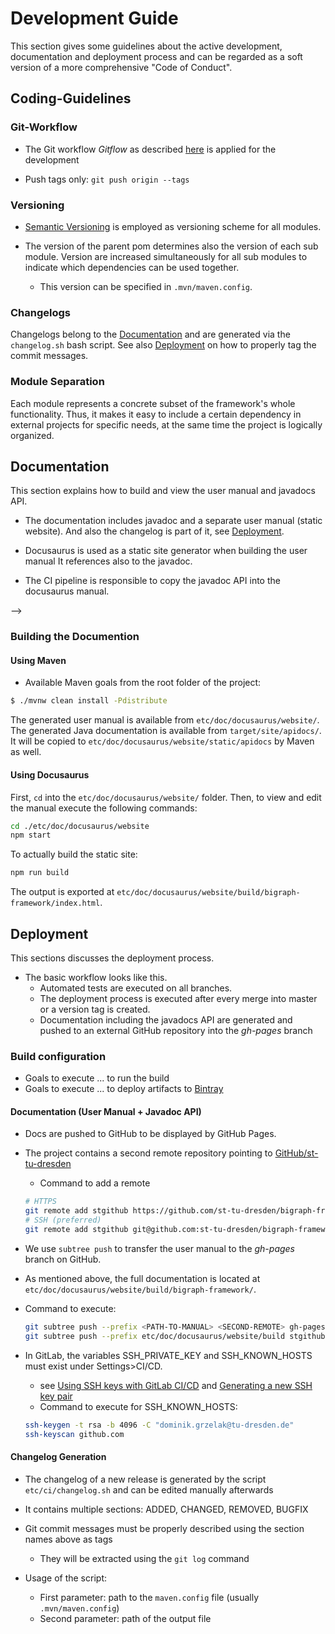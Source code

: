 # Development Guide

This section gives some guidelines about the active development, documentation and deployment process and can be regarded as a soft version of a more comprehensive "Code of Conduct".

## Coding-Guidelines

### Git-Workflow
- The Git workflow *Gitflow* as described [here](https://www.atlassian.com/git/tutorials/comparing-workflows/gitflow-workflow) is applied for the development 

- Push tags only: `git push origin --tags`

### Versioning

- [Semantic Versioning](https://semver.org/) is employed as versioning scheme for all modules.

- The version of the parent pom determines also the version of each sub module.
Version are increased simultaneously for all sub modules to indicate which dependencies
can be used together.
    - This version can be specified in `.mvn/maven.config`.

### Changelogs

Changelogs belong to the [Documentation](#Documentation) and are generated via the `changelog.sh` bash script. See also [Deployment](#Deployment) on how to properly tag the commit messages.

### Module Separation

Each module represents a concrete subset of the framework's whole functionality.
Thus, it makes it easy to include a certain dependency in external projects for
specific needs, at the same time the project is logically organized.

<!--_v3: current-->
<!--_v5: cdo migrated model-->
<!--_v6: with extra BBigraph container object-->

## Documentation

This section explains how to build and view the user manual and javadocs API.

- The documentation includes javadoc and a separate user manual (static website).
And also the changelog is part of it, see [Deployment](#Deployment).

- Docusaurus is used as a static site generator when building the user manual
It references also to the javadoc.
- The CI pipeline is responsible to copy the javadoc API into the docusaurus manual.
<!--- [MkDocs](https://www.mkdocs.org) is used as a static site generator, for building the user manual-->
<!--    - Must be installed on the machine:-->
<!--        - MkDocs, see [installation instructions](https://www.mkdocs.org/#installation)-->
<!--        - Theme: [Bootstrap](https://mkdocs.readthedocs.io/en/0.15.3/user-guide/styling-your-docs/#bootstrap-and-bootswatch-themes)-->
<!--<!--        - the theme is provided with the project and resides within `etc/doc/theme/mkdocs_windmill`-->-->
<!--    -->
<!--- The corresponding content of the documentation files are stored in `etc/doc/`-->
<!--- The layout is generated automatically-->

### Building the Documention

#### Using Maven

- Available Maven goals from the root folder of the project:
```bash
$ ./mvnw clean install -Pdistribute
```
The generated user manual is available from `etc/doc/docusaurus/website/`.
The generated Java documentation is available from `target/site/apidocs/`.
It will be copied to `etc/doc/docusaurus/website/static/apidocs` by Maven as well.

#### Using Docusaurus

First, `cd` into the `etc/doc/docusaurus/website/` folder.
Then, to view and edit the manual execute the following commands:
```bash
cd ./etc/doc/docusaurus/website
npm start
```
To actually build the static site:
```bash
npm run build
```
The output is exported at `etc/doc/docusaurus/website/build/bigraph-framework/index.html`.

<!--### Using Mkdocs directly-->

<!--- for testing purposes only-->

<!--You can also manually build the documentation using `mkdocs` directly:-->

<!--```bash-->
<!--# change into the 'etc/doc/' folder-->
<!--$ cd ./etc/doc/-->
<!--# start the build process: the html files are placed into the sub folder 'sites'-->
<!--$ mkdocs build-->
<!--# to publish them on a locally created web server (with auto-reload on changes)-->
<!--$ mkdocs serve-->
<!--```-->

## Deployment

This sections discusses the deployment process.

- The basic workflow looks like this.
  - Automated tests are executed on all branches.
  - The deployment process is executed after every merge into master or a 
    version tag is created.
  - Documentation including the javadocs API are generated and pushed to an
    external GitHub repository into the *gh-pages* branch

### Build configuration

- Goals to execute ... to run the build
- Goals to execute ... to deploy artifacts to [Bintray](https://bintray.com/)

#### Documentation (User Manual + Javadoc API)

- Docs are pushed to GitHub to be displayed by GitHub Pages.
- The project contains a second remote repository pointing to [GitHub/st-tu-dresden](https://github.com/st-tu-dresden/)
    - Command to add a remote
    ```bash
    # HTTPS
    git remote add stgithub https://github.com/st-tu-dresden/bigraph-framework.git
    # SSH (preferred)
    git remote add stgithub git@github.com:st-tu-dresden/bigraph-framework.git
    ```
- We use `subtree push` to transfer the user manual to the *gh-pages* branch on GitHub.
- As mentioned above, the full documentation is located at `etc/doc/docusaurus/website/build/bigraph-framework/`.
- Command to execute:
    ```bash
    git subtree push --prefix <PATH-TO-MANUAL> <SECOND-REMOTE> gh-pages
    git subtree push --prefix etc/doc/docusaurus/website/build stgithub gh-pages
    ```

- In GitLab, the variables SSH_PRIVATE_KEY and SSH_KNOWN_HOSTS must exist under Settings>CI/CD.
    - see [Using SSH keys with GitLab CI/CD](https://docs.gitlab.com/ee/ci/ssh_keys/)
    and [Generating a new SSH key pair](https://docs.gitlab.com/ee/ssh/#generating-a-new-ssh-key-pair)
    - Command to execute for SSH_KNOWN_HOSTS:
    ```bash
    ssh-keygen -t rsa -b 4096 -C "dominik.grzelak@tu-dresden.de"
    ssh-keyscan github.com
    ```

#### Changelog Generation

- The changelog of a new release is generated by the script `etc/ci/changelog.sh` and can be edited
manually afterwards
- It contains multiple sections: ADDED, CHANGED, REMOVED, BUGFIX
- Git commit messages must be properly described using the section names
above as tags
    - They will be extracted using the `git log` command
  
- Usage of the script:
    - First parameter: path to the `maven.config` file (usually `.mvn/maven.config`)
    - Second parameter: path of the output file